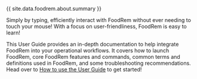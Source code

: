 <!-- markdownlint-disable-file first-line-h1 -->
<!-- markdownlint-disable-next-line proper-names -->
{{ site.data.foodrem.about.summary }}

Simply by typing, efficiently interact with FoodRem without ever needing to touch your mouse! With a focus on user-friendliness, FoodRem is easy to learn!

This User Guide provides an in-depth documentation to help integrate FoodRem into your operational workflows. It covers how to launch FoodRem, core FoodRem features and commands, common terms and definitions used in FoodRem, and some troubleshooting recommendations. Head over to [How to use the User Guide](#how-to-use-the-user-guide) to get started!
